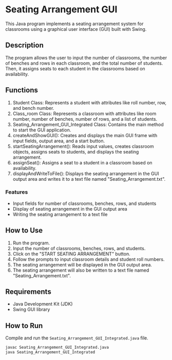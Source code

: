 # Seating Arrangement GUI

This Java program implements a seating arrangement system for classrooms using a graphical user interface (GUI) built with Swing.

## Description
The program allows the user to input the number of classrooms, the number of benches and rows in each classroom, and the total number of students. Then, it assigns seats to each student in the classrooms based on availability.

## Functions
1. Student Class: Represents a student with attributes like roll number, row, and bench number.
2. Class_room Class: Represents a classroom with attributes like room number, number of benches, number of rows, and a list of students.
3. Seating_Arrangement_GUI_Integrated Class: Contains the main method to start the GUI application.
4. createAndShowGUI(): Creates and displays the main GUI frame with input fields, output area, and a start button.
5. startSeatingArrangement(): Reads input values, creates classroom objects, assigns seats to students, and displays the seating arrangement.
6. assignSeat(): Assigns a seat to a student in a classroom based on availability.
7. displayAndWriteToFile(): Displays the seating arrangement in the GUI output area and writes it to a text file named "Seating_Arrangement.txt".

### Features
- Input fields for number of classrooms, benches, rows, and students
- Display of seating arrangement in the GUI output area
- Writing the seating arrangement to a text file

## How to Use
1. Run the program.
2. Input the number of classrooms, benches, rows, and students.
3. Click on the "START SEATING ARRANGEMENT" button.
4. Follow the prompts to input classroom details and student roll numbers.
5. The seating arrangement will be displayed in the GUI output area.
6. The seating arrangement will also be written to a text file named "Seating_Arrangement.txt".

## Requirements
- Java Development Kit (JDK)
- Swing GUI library

## How to Run
Compile and run the `Seating_Arrangement_GUI_Integrated.java` file.

```bash
javac Seating_Arrangement_GUI_Integrated.java
java Seating_Arrangement_GUI_Integrated
